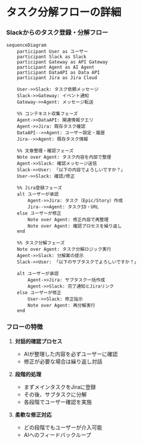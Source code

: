 # タスク分解フローの詳細

### Slackからのタスク登録・分解フロー

```mermaid
sequenceDiagram
    participant User as ユーザー
    participant Slack as Slack
    participant Gateway as API Gateway
    participant Agent as AI Agent
    participant DataAPI as Data API
    participant Jira as Jira Cloud

    User->>Slack: タスク依頼メッセージ
    Slack->>Gateway: イベント通知
    Gateway->>Agent: メッセージ転送
  
    %% コンテキスト収集フェーズ
    Agent->>DataAPI: 関連情報クエリ
    Agent->>Jira: 既存タスク確認
    DataAPI-->>Agent: ユーザー設定・履歴
    Jira-->>Agent: 既存タスク情報
  
    %% 文章整理・確認フェーズ
    Note over Agent: タスク内容を内部で整理
    Agent->>Slack: 確認メッセージ送信
    Slack->>User: 「以下の内容でよろしいですか？」
    User->>Slack: 確認/修正
  
    %% Jira登録フェーズ
    alt ユーザーが承認
        Agent->>Jira: タスク（Epic/Story）作成
        Jira-->>Agent: タスクID・URL
    else ユーザーが修正
        Note over Agent: 修正内容で再整理
        Note over Agent: 確認プロセスを繰り返し
    end
  
    %% タスク分解フェーズ
    Note over Agent: タスク分解ロジック実行
    Agent->>Slack: 分解案の提示
    Slack->>User: 「以下のサブタスクでよろしいですか？」
  
    alt ユーザーが承認
        Agent->>Jira: サブタスク一括作成
        Agent->>Slack: 完了通知とJiraリンク
    else ユーザーが修正
        User->>Slack: 修正指示
        Note over Agent: 再分解実行
    end
```

### フローの特徴

1. **対話的確認プロセス**

   - AIが整理した内容を必ずユーザーに確認
   - 修正が必要な場合は繰り返し対話
2. **段階的処理**

   - まずメインタスクをJiraに登録
   - その後、サブタスクに分解
   - 各段階でユーザー確認を実施
3. **柔軟な修正対応**

   - どの段階でもユーザーが介入可能
   - AIへのフィードバックループ
